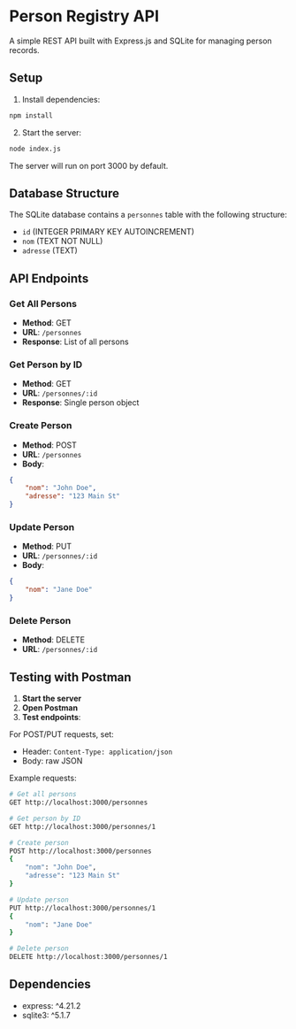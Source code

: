 # Person Registry API

A simple REST API built with Express.js and SQLite for managing person records.

## Setup

1. Install dependencies:
```bash
npm install
```

2. Start the server:
```bash
node index.js
```

The server will run on port 3000 by default.

## Database Structure

The SQLite database contains a `personnes` table with the following structure:
- `id` (INTEGER PRIMARY KEY AUTOINCREMENT)
- `nom` (TEXT NOT NULL)
- `adresse` (TEXT)

## API Endpoints

### Get All Persons
- **Method**: GET
- **URL**: `/personnes`
- **Response**: List of all persons

### Get Person by ID
- **Method**: GET
- **URL**: `/personnes/:id`
- **Response**: Single person object

### Create Person
- **Method**: POST
- **URL**: `/personnes`
- **Body**:
```json
{
    "nom": "John Doe",
    "adresse": "123 Main St"
}
```

### Update Person
- **Method**: PUT
- **URL**: `/personnes/:id`
- **Body**:
```json
{
    "nom": "Jane Doe"
}
```

### Delete Person
- **Method**: DELETE
- **URL**: `/personnes/:id`

## Testing with Postman

1. **Start the server**
2. **Open Postman**
3. **Test endpoints**:

For POST/PUT requests, set:
- Header: `Content-Type: application/json`
- Body: raw JSON

Example requests:
```bash
# Get all persons
GET http://localhost:3000/personnes

# Get person by ID
GET http://localhost:3000/personnes/1

# Create person
POST http://localhost:3000/personnes
{
    "nom": "John Doe",
    "adresse": "123 Main St"
}

# Update person
PUT http://localhost:3000/personnes/1
{
    "nom": "Jane Doe"
}

# Delete person
DELETE http://localhost:3000/personnes/1
```

## Dependencies

- express: ^4.21.2
- sqlite3: ^5.1.7
